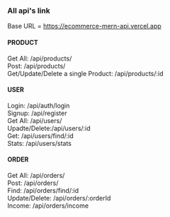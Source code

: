 <h3> All api's link </h3>


Base URL = https://ecommerce-mern-api.vercel.app

<h4> PRODUCT </h4>
Get All: /api/products/ </br>
Post: /api/products/ </br>
Get/Update/Delete a single Product: /api/products/:id  </br>

<h4>USER</h4>
Login: /api/auth/login  </br>
Signup: /api/register  </br>
Get All: /api/users/  </br>
Upadte/Delete:/api/users/:id  </br>
Get: /api/users/find/:id  </br>
Stats: /api/users/stats  </br>


<h4>ORDER</h4>
Get All: /api/orders/  </br>
Post: /api/orders/  </br>
Find: /api/orders/find/:id  </br>
Update/Delete: /api/orders/:orderId  </br>
Income: /api/orders/income  </br>





